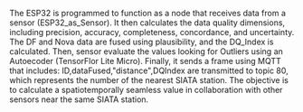 The ESP32 is programmed to function as a node that receives data from a sensor (ESP32_as_Sensor). It then calculates the data quality dimensions, including precision, accuracy, completeness, concordance, and uncertainty. The DF and Nova data are fused using plausibility, and the DQ_Index is calculated. Then, sensor evaluate the values looking for Outliers using an Autoecoder (TensorFlor Lite Micro). Finally, it sends a frame using MQTT that includes: ID,dataFused,"distance",DQIndex are transmitted to topic 80, which represents the number of the nearest SIATA station. The objective is to calculate a spatiotemporally seamless value in collaboration with other sensors near the same SIATA station. 
